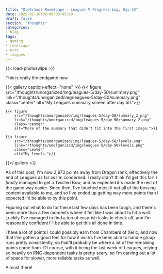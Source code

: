 ```yaml
---
title: "OldSchool RuneScape - Leagues V Progress Log, Day 50"
date: 2025-01-16T02:05:03-05:00
draft: false
section: "Thoughts"
categories:
- blog
tags:
- gaming
- runescape
- osrs
- leagues
---
```


{{< load-photoswipe >}}

This is really the endgame now.

{{< gallery caption-effect="none" >}}
    {{< figure
        src="/thoughts/unorganized/img/leagues-5/day-50/summary.png"
        link="/thoughts/unorganized/img/leagues-5/day-50/summary.png"
        class="center"
        alt="My Leagues summary screen after day 50.">}}

    {{< figure
        src="/thoughts/unorganized/img/leagues-5/day-50/summary_2.png"
        link="/thoughts/unorganized/img/leagues-5/day-50/summary_2.png"
        class="center"
        alt="More of the summary that didn't fit into the first image.">}}

    {{< figure
        src="/thoughts/unorganized/img/leagues-5/day-50/levels.png"
        link="/thoughts/unorganized/img/leagues-5/day-50/levels.png"
        class="center"
        alt="My levels.">}}
{{</ gallery >}}

As of this post, I'm now 2,970 points away from Dragon rank, effectively the end of Leagues as far as I'm concerned. I really didn't think I'd get this far! I *finally* managed to get a Twisted Bow, and as expected it's made the rest of the game way easier. Since then, I've touched most if not all of the bossing content available to me, and so I've ended up getting way more points than I expected I'd be able to by this point.

Figuring out what to do for these last few days has been tough, and there's been more than a few moments where it felt like I was about to hit a wall. Luckily I've managed to find a ton of easy-ish tasks to check off, and I'm reasonably confident I'll be able to get this all done in time.

I have a lot of points I could possibly earn from Chambers of Xeric, and now that I've gotten a good feel for how it works I've been able to handle group runs pretty consistently, so that'll probably be where a lot of the remaining points come from. Of course, with it being the last week of Leagues, relying so heavily on RNG-dependent tasks is pretty scary, so I'm carving out a lot of space for slower, more reliable tasks as well.

Almost there!
